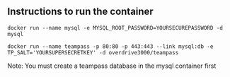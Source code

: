 ## Instructions to run the container

``
docker run --name mysql -e MYSQL_ROOT_PASSWORD=YOURSECUREPASSWORD -d mysql
``

``
docker run --name teampass -p 80:80 -p 443:443 --link mysql:db -e TP_SALT='YOURSUPERSECRETKEY' -d overdrive3000/teampass
``

Note: You must create a teampass database in the mysql container first
